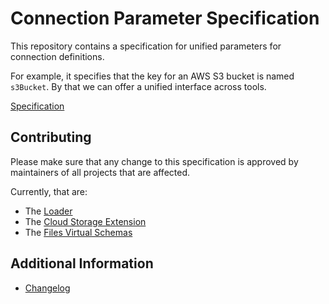# Connection Parameter Specification

This repository contains a specification for unified parameters for connection definitions.

For example, it specifies that the key for an AWS S3 bucket is named `s3Bucket`. By that we can offer a unified interface across tools.

[Specification](specification.md)

## Contributing

Please make sure that any change to this specification is approved by maintainers of all projects that are affected.

Currently, that are:

* The [Loader](https://docs.exasol.com/sql/import.htm)
* The [Cloud Storage Extension](https://github.com/exasol/cloud-storage-extension/)
* The [Files Virtual Schemas](https://github.com/exasol/virtual-schema-common-document-files)

## Additional Information

* [Changelog](doc/changes/changelog.md)